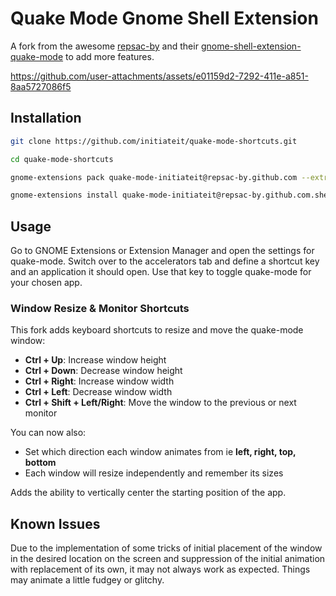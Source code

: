 # Quake Mode Gnome Shell Extension
A fork from the awesome [repsac-by](https://github.com/repsac-by) and their [gnome-shell-extension-quake-mode](https://github.com/repsac-by/gnome-shell-extension-quake-mode) to add more features.

https://github.com/user-attachments/assets/e01159d2-7292-411e-a851-8aa5727086f5

## Installation

```bash
git clone https://github.com/initiateit/quake-mode-shortcuts.git

cd quake-mode-shortcuts

gnome-extensions pack quake-mode-initiateit@repsac-by.github.com --extra-source={quakemodeapp,indicator,util}.js

gnome-extensions install quake-mode-initiateit@repsac-by.github.com.shell-extension.zip
```

## Usage

Go to GNOME Extensions or Extension Manager and open the settings for quake-mode. Switch over to the accelerators tab and define a shortcut key and an application it should open. Use that key to toggle quake-mode for your chosen app.

### Window Resize & Monitor Shortcuts

This fork adds keyboard shortcuts to resize and move the quake-mode window:

- **Ctrl + Up**: Increase window height  
- **Ctrl + Down**: Decrease window height  
- **Ctrl + Right**: Increase window width  
- **Ctrl + Left**: Decrease window width  
- **Ctrl + Shift + Left/Right**: Move the window to the previous or next monitor

You can now also:

- Set which direction each window animates from ie **left, right, top, bottom**
- Each window will resize independently and remember its sizes

Adds the ability to vertically center the starting position of the app.

## Known Issues

Due to the implementation of some tricks of initial placement of the window in the desired location on the screen and suppression of the initial animation with replacement of its own, it may not always work as expected.
Things may animate a little fudgey or glitchy.

